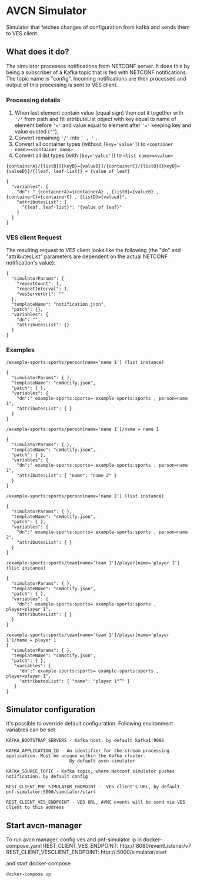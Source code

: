 # AVCN Simulator
Simulator that fetches changes of configuration from kafka and sends them to VES client.

## What does it do?
The simulator processes notifications from NETCONF server. It does this by being a subscriber of a Kafka topic that is fed 
with NETCONF notifications. The topic name is "config". Incoming notifications are then processed and output of this
 processing is sent to VES client.

### Processing details
1. When last element contain value (equal sign) then cut it together with `'/'` from path and fill attributeList object with key equal to name of element before `'='` and value equal to element after `'='` keeping key and value quoted (`""`),
2. Convert remaining `'/'` into `' , '` ,
3. Convert all container types (without `[key='value']`) to `<container name>=<container name>`
4. Convert all list types (with `[key='value']`) to `<list name>=<value>`
````
{containerA}/{listB}[{keyB}={valueB}]/{containerC}/{listD}[{keyD}={valueD}]/{[leaf, leaf-list]} = {value of leaf}

{
  "variables": {
    "dn": " {containerA}={containerA} , {listB}={valueB} , {containerC}={containerC} , {listD}={valued}",
    "attributesList": {
      "{leaf, leaf-list}": "{value of leaf}"
    }
  }
} 
````

### VES client Request
The resulting request to VES client looks like the following (the "dn" and "attributesList"
 parameters are dependent on the actual NETCONF notification's value):
````
{
  "simulatorParams": {
    "repeatCount": 1,
    "repeatInterval": 1,
    "vesServerUrl": ""
  },
  "templateName": "notification.json",
  "patch": {},
  "variables": {
    "dn": "",
    "attributesList": {}
  }
}
````

### Examples
````
/example-sports:sports/person[name='name 1'] (list instance)

{
  "simulatorParams": { },
  "templateName": "cmNotify.json",
  "patch": { },
  "variables": {
    "dn":" example-sports:sports= example-sports:sports , person=name 1",
    "attributesList": { }
  }        
}
````

````
/example-sports:sports/person[name='name 1']/name = name 1

{
  "simulatorParams": { },
  "templateName": "cmNotify.json",
  "patch": { },
  "variables": {
    "dn":" example-sports:sports= example-sports:sports , person=name 1",
    "attributesList": { "name": "name 2" }
  }        
}
````

````
/example-sports:sports/person[name='name 2'] (list instance)

{
  "simulatorParams": { },
  "templateName": "cmNotify.json",
  "patch": { },
  "variables": {
    "dn":" example-sports:sports= example-sports:sports , person=name 2",
    "attributesList": { }
  }        
}
````

````
/example-sports:sports/team[name='team 1']/player[name='player 1'] (list instance)

{
  "simulatorParams": { },
  "templateName": "cmNotify.json",
  "patch": { },
  "variables": {
    "dn":" example-sports:sports= example-sports:sports , player=player 1",
    "attributesList": { }
  }        
}
````

````
/example-sports:sports/team[name='team 1']/player[name='player 1']/name = player 1
{
  "simulatorParams": { },
  "templateName": "cmNotify.json",
  "patch": { },
   "variables": {
     "dn":" example-sports:sports= example-sports:sports , player=player 1",
     "attributesList": { "name": "player 1"”" }
   }        
}
````
## Simulator configuration
It's possible to override default configuration. Following environment variables can be set 

    KAFKA_BOOTSTRAP_SERVERS - Kafka host, by default kafka1:9092 
    
    KAFKA_APPLICATION_ID - An identifier for the stream processing application. Must be unique within the Kafka cluster. 
                            By default avcn-simulator  
    
    KAFKA_SOURCE_TOPIC - Kafka topic, where Netconf simulator pushes notification, by default config
        
    REST_CLIENT_PNF_SIMULATOR_ENDPOINT -  VES client's URL, by default pnf-simulator:5000/simulator/start
    
    REST_CLIENT_VES_ENDPOINT - VES URL, AVNC events will be send via VES client to this address 
    
## Start avcn-manager
To run avcn manager, config ves and pnf-simulator ip in docker-compose.yaml
REST_CLIENT_VES_ENDPOINT: http://<ves>:8080/eventListener/v7
REST_CLIENT_VESCLIENT_ENDPOINT: http://<ves-cilent>:5000/simulator/start

and start docker-compose
    
    docker-compose up
